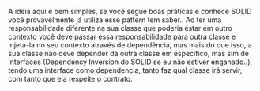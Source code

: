 A ideia aqui é bem simples, se você segue boas práticas e conhece SOLID você provavelmente já utiliza esse pattern tem saber..
Ao ter uma responsabilidade diferente na sua classe que poderia estar em outro contexto você deve passar essa responsabilidade para outra classe e injeta-la no seu contexto através de dependência, mas mais do que isso, a sua classe não deve depender da outra classe em específico, mas sim de interfaces (Dependency Inversion do SOLID se eu não estiver enganado..), tendo uma interface como dependencia, tanto faz qual classe irá servir, com tanto que ela respeite o contrato.